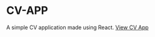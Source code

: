 # CV-APP

A simple CV application made using React.
<a href="https://cv-app-nine-coral.vercel.app/">View CV App</a>

